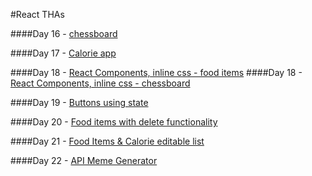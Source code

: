 #React THAs

####Day 16 - [chessboard](https://y1s9x.csb.app/)

####Day 17 - [Calorie app](https://33v53.csb.app/)

####Day 18 - [React Components, inline css - food items](https://codesandbox.io/s/tha-18-2-kv5kb?file=/src/App.js)
####Day 18 - [React Components, inline css - chessboard](https://codesandbox.io/s/tha-18-m8083?file=/src/components.js)

####Day 19 - [Buttons using state](https://oxs2u.csb.app/)

####Day 20 - [Food items with delete functionality](https://replit.com/@RiaPrasad1/THA-20/)

####Day 21 - [Food Items & Calorie editable list](https://codesandbox.io/s/tha-21-6io7z)

####Day 22 - [API Meme Generator]()